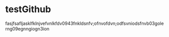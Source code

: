 # testGithub
fasjfsafljasklfklnjvefvnlkfdv0943fnkldsnfv;ofnvofdvn;odfsvniodsfnvb03golerng09egnngiogn3ion